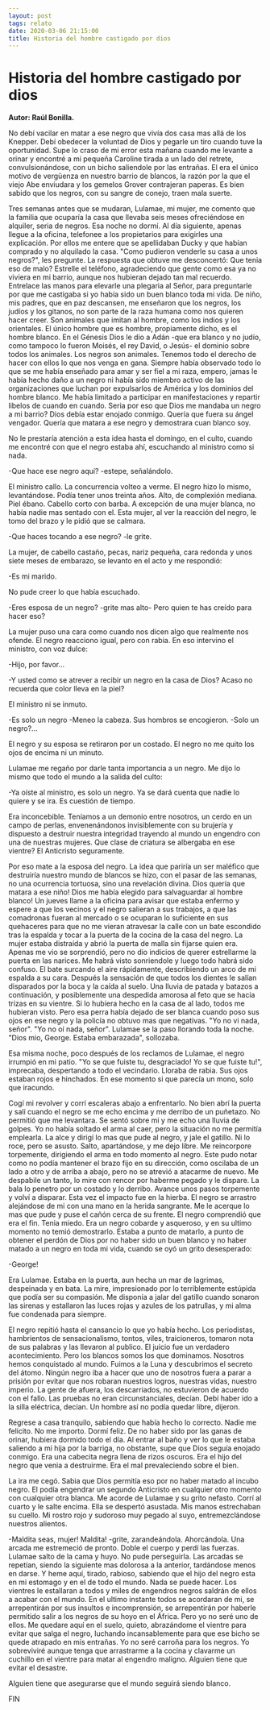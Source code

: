 ```yaml
---
layout: post
tags: relato
date: 2020-03-06 21:15:00
title: Historia del hombre castigado por dios
---
```


# Historia del hombre castigado por dios

**Autor: Raúl Bonilla.**

   No debí vacilar en matar a ese negro que vivía dos casa mas allá de los
   Knepper. Debí obedecer la voluntad de Dios y pegarle un tiro cuando
   tuve la oportunidad. Supe lo craso de mi error esta mañana cuando me
   levante a orinar y encontré a mi pequeña Caroline tirada a un lado del
   retrete, convulsionándose, con un bicho saliendole por las entrañas. El
   era el único motivo de vergüenza en nuestro barrio de blancos, la razón
   por la que el viejo Abe enviudara y los gemelos Grover contrajeran
   paperas. Es bien sabido que los negros, con su sangre de conejo, traen
   mala suerte.
   
   Tres semanas antes que se mudaran, Lulamae, mi mujer, me comento que la
   familia que ocuparía la casa que llevaba seis meses ofreciéndose en
   alquiler, seria de negros. Esa noche no dormí. Al día siguiente, apenas
   llegue a la oficina, telefonee a los propietarios para exigirles una
   explicación. Por ellos me entere que se apellidaban Ducky y que habían
   comprado y no alquilado la casa. "Como pudieron venderle su casa a unos
   negros?", les pregunte. La respuesta que obtuve me desconcertó: Que
   tenia eso de malo? Estrelle el teléfono, agradeciendo que gente como
   esa ya no viviera en mi barrio, aunque nos hubieran dejado tan mal
   recuerdo. Entrelace las manos para elevarle una plegaria al Señor, para
   preguntarle por que me castigaba si yo había sido un buen blanco toda
   mi vida. De niño, mis padres, que en paz descansen, me enseñaron que
   los negros, los judíos y los gitanos, no son parte de la raza humana
   como nos quieren hacer creer. Son animales que imitan al hombre, como
   los indios y los orientales. El único hombre que es hombre, propiamente
   dicho, es el hombre blanco. En el Génesis Dios le dio a Adán -que era
   blanco y no judío, como tampoco lo fueron Moisés, el rey David, o
   Jesús- el dominio sobre todos los animales. Los negros son animales.
   Tenemos todo el derecho de hacer con ellos lo que nos venga en gana.
   Siempre había observado todo lo que se me había enseñado para amar y
   ser fiel a mi raza, empero, jamas le había hecho daño a un negro ni
   había sido miembro activo de las organizaciones que luchan por
   expulsarlos de América y los dominios del hombre blanco. Me había
   limitado a participar en manifestaciones y repartir libelos de cuando
   en cuando. Seria por eso que Dios me mandaba un negro a mi barrio? Dios
   debía estar enojado conmigo. Quería que fuera su ángel vengador. Quería
   que matara a ese negro y demostrara cuan blanco soy.
   
   No le prestaría atención a esta idea hasta el domingo, en el culto,
   cuando me encontré con que el negro estaba ahí, escuchando al ministro
   como si nada.
   
   -Que hace ese negro aquí? -estepe, señalándolo.
   
   El ministro callo. La concurrencia volteo a verme. El negro hizo lo
   mismo, levantándose. Podía tener unos treinta años. Alto, de complexión
   mediana. Piel ébano. Cabello corto con barba. A excepción de una mujer
   blanca, no había nadie mas sentado con el. Esta mujer, al ver la
   reacción del negro, le tomo del brazo y le pidió que se calmara.
   
   -Que haces tocando a ese negro? -le grite.
   
   La mujer, de cabello castaño, pecas, nariz pequeña, cara redonda y unos
   siete meses de embarazo, se levanto en el acto y me respondió:
   
   -Es mi marido.
   
   No pude creer lo que había escuchado.
   
   -Eres esposa de un negro? -grite mas alto- Pero quien te has creído
   para hacer eso?
   
   La mujer puso una cara como cuando nos dicen algo que realmente nos
   ofende. El negro reacciono igual, pero con rabia. En eso intervino el
   ministro, con voz dulce:
   
   -Hijo, por favor...
   
   -Y usted como se atrever a recibir un negro en la casa de Dios? Acaso
   no recuerda que color lleva en la piel?
   
   El ministro ni se inmuto.
   
   -Es solo un negro -Meneo la cabeza. Sus hombros se encogieron.
   -Solo un negro?...
   
   El negro y su esposa se retiraron por un costado. El negro no me quito
   los ojos de encima ni un minuto.
   
   Lulamae me regaño por darle tanta importancia a un negro. Me dijo lo
   mismo que todo el mundo a la salida del culto:
   
   -Ya oíste al ministro, es solo un negro. Ya se dará cuenta que nadie lo
   quiere y se ira. Es cuestión de tiempo.
   
   Era inconcebible. Teníamos a un demonio entre nosotros, un cerdo en un
   campo de perlas, envenenándonos invisiblemente con su brujería y
   dispuesto a destruir nuestra integridad trayendo al mundo un engendro
   con una de nuestras mujeres. Que clase de criatura se albergaba en ese
   vientre? El Anticristo seguramente.
   
   Por eso mate a la esposa del negro. La idea que pariría un ser maléfico
   que destruiría nuestro mundo de blancos se hizo, con el pasar de las
   semanas, no una ocurrencia tortuosa, sino una revelación divina. Dios
   quería que matara a ese niño! Dios me había elegido para salvaguardar
   al hombre blanco! Un jueves llame a la oficina para avisar que estaba
   enfermo y espere a que los vecinos y el negro salieran a sus trabajos,
   a que las comadronas fueran al mercado o se ocuparan lo suficiente en
   sus quehaceres para que no me vieran atravesar la calle con un bate
   escondido tras la espalda y tocar a la puerta de la cocina de la casa
   del negro. La mujer estaba distraída y abrió la puerta de malla sin
   fijarse quien era. Apenas me vio se sorprendió, pero no dio indicios de
   querer estrellarme la puerta en las narices. Me habrá visto sonriendole
   y luego todo habrá sido confuso. El bate surcando el aire rápidamente,
   describiendo un arco de mi espalda a su cara. Después la sensación de
   que todos los dientes le salían disparados por la boca y la caída al
   suelo. Una lluvia de patada y batazos a continuación, y posiblemente
   una despedida amorosa al feto que se hacia trizas en su vientre. Si lo
   hubiera hecho en la casa de al lado, todos me hubieran visto. Pero esa
   perra había dejado de ser blanca cuando poso sus ojos en ese negro y la
   policía no obtuvo mas que negativas. "Yo no vi nada, señor". "Yo no oí
   nada, señor". Lulamae se la paso llorando toda la noche. "Dios mio,
   George. Estaba embarazada", sollozaba.
   
   Esa misma noche, poco después de los reclamos de Lulamae, el negro
   irrumpió en mi patio. "Yo se que fuiste tu, desgraciado! Yo se que
   fuiste tu!", imprecaba, despertando a todo el vecindario. Lloraba de
   rabia. Sus ojos estaban rojos e hinchados. En ese momento si que
   parecía un mono, solo que iracundo.
   
   Cogí mi revolver y corrí escaleras abajo a enfrentarlo. No bien abrí la
   puerta y salí cuando el negro se me echo encima y me derribo de un
   puñetazo. No permitió que me levantara. Se sentó sobre mi y me echo una
   lluvia de golpes. Yo no había soltado el arma al caer, pero la
   situación no me permitía emplearla. La alce y dirigí lo mas que pude al
   negro, y jale el gatillo. Ni lo roce, pero se asusto. Salto,
   apartándose, y me dejo libre. Me reincorpore torpemente, dirigiendo el
   arma en todo momento al negro. Este pudo notar como no podía mantener
   el brazo fijo en su dirección, como oscilaba de un lado a otro y de
   arriba a abajo, pero no se atrevió a atacarme de nuevo. Me despabile un
   tanto, lo mire con rencor por haberme pegado y le dispare. La bala lo
   penetro por un costado y lo derribo. Avance unos pasos torpemente y
   volví a disparar. Esta vez el impacto fue en la hierba. El negro se
   arrastro alejándose de mi con una mano en la herida sangrante. Me le
   acerque lo mas que pude y puse el cañón cerca de su frente. El negro
   comprendió que era el fin. Tenia miedo. Era un negro cobarde y
   asqueroso, y en su ultimo momento no temió demostrarlo. Estaba a punto
   de matarlo, a punto de obtener el perdón de Dios por no haber sido un
   buen blanco y no haber matado a un negro en toda mi vida, cuando se oyó
   un grito desesperado:
   
   -George!
   
   Era Lulamae. Estaba en la puerta, aun hecha un mar de lagrimas,
   despeinada y en bata. La mire, impresionado por lo terriblemente
   estúpida que podía ser su compasión. Me disponía a jalar del gatillo
   cuando sonaron las sirenas y estallaron las luces rojas y azules de los
   patrullas, y mi alma fue condenada para siempre.
   
   El negro repitió hasta el cansancio lo que yo había hecho. Los
   periodistas, hambrientos de sensacionalismo, tontos, viles,
   traicioneros, tomaron nota de sus palabras y las llevaron al publico.
   El juicio fue un verdadero acontecimiento. Pero los blancos somos los
   que dominamos. Nosotros hemos conquistado al mundo. Fuimos a la Luna y
   descubrimos el secreto del átomo. Ningún negro iba a hacer que uno de
   nosotros fuera a parar a prisión por evitar que nos robaran nuestros
   logros, nuestras vidas, nuestro imperio. La gente de afuera, los
   descarriados, no estuvieron de acuerdo con el fallo. Las pruebas no
   eran circunstanciales, decían. Debí haber ido a la silla eléctrica,
   decían. Un hombre así no podía quedar libre, dijeron.
   
   Regrese a casa tranquilo, sabiendo que había hecho lo correcto. Nadie
   me felicito. No me importo. Dormí feliz. De no haber sido por las ganas
   de orinar, hubiera dormido todo el día. Al entrar al baño y ver lo que
   le estaba saliendo a mi hija por la barriga, no obstante, supe que Dios
   seguía enojado conmigo. Era una cabecita negra llena de rizos oscuros.
   Era el hijo del negro que venia a destruirme. Era el mal prevaleciendo
   sobre el bien.
   
   La ira me cegó. Sabia que Dios permitía eso por no haber matado al
   incubo negro. El podía engendrar un segundo Anticristo en cualquier
   otro momento con cualquier otra blanca. Me acorde de Lulamae y su grito
   nefasto. Corrí al cuarto y le salte encima. Ella se despertó asustada.
   Mis manos estrechaban su cuello. Mi rostro rojo y sudoroso muy pegado
   al suyo, entremezclándose nuestros alientos.
   
   -Maldita seas, mujer! Maldita! -grite, zarandeándola. Ahorcándola.
   Una arcada me estremeció de pronto. Doble el cuerpo y perdí las
   fuerzas. Lulamae salto de la cama y huyo. No pude perseguirla. Las
   arcadas se repetían, siendo la siguiente mas dolorosa a la anterior,
   tardándose menos en darse. Y heme aquí, tirado, rabioso, sabiendo que
   el hijo del negro esta en mi estomago y en el de todo el mundo. Nada se
   puede hacer. Los vientres le estallaran a todos y miles de engendros
   negros saldrán de ellos a acabar con el mundo. En el ultimo instante
   todos se acordaran de mi, se arrepentirán por sus insultos e
   incomprensión, se arrepentirán por haberle permitido salir a los negros
   de su hoyo en el África. Pero yo no seré uno de ellos. Me quedare aquí
   en el suelo, quieto, abrazándome el vientre para evitar que salga el
   negro, luchando incansablemente para que ese bicho se quede atrapado en
   mis entrañas. Yo no seré carroña para los negros. Yo sobreviviré aunque
   tenga que arrastrarme a la cocina y clavarme un cuchillo en el vientre
   para matar al engendro maligno. Alguien tiene que evitar el desastre.
   
   Alguien tiene que asegurarse que el mundo seguirá siendo blanco.
   
   FIN

